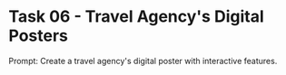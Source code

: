 # Task 06 - Travel Agency's Digital Posters

Prompt: Create a travel agency's digital poster with interactive features.